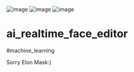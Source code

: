 ![image](https://github.com/Eshonxodjayev/ai_face_editor/assets/93433600/6f27d855-8487-47c8-9d2f-70a555fe9a23)
![image](https://github.com/Eshonxodjayev/ai_face_editor/assets/93433600/43c49bb7-9384-479b-9bbb-e740e47be29c)
![image](https://github.com/Eshonxodjayev/ai_face_editor/assets/93433600/87be53ed-2650-47ed-aad1-5c23612d84eb)

# ai_realtime_face_editor

#machine_learning

Sorry Elon Mask:)

